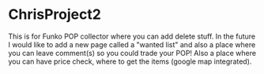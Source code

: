 # ChrisProject2
This is for Funko POP collector where you can add delete stuff.
In the future I would like to add a new page called a "wanted list" and also a place where you can leave comment(s) so you could trade your POP!
Also a place where you can have price check, where to get the items (google map integrated).
